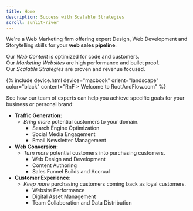 ```yaml
---
title: Home
description: Success with Scalable Strategies  
scroll: sunlit-river
---
```


We're a Web Marketing firm offering expert Design, Web Development and Storytelling skills for your **web sales pipeline**.  

Our _Web Content_ is optimized for code and customers.  
Our _Marketing Websites_ are high performance and bullet proof.  
Our _Scalable Strategies_ are proven and revenue focused.  

{% include device.html device="macbook" orient="landscape" color="black" content="RnF &gt; Welcome to RootAndFlow.com" %}

See how our team of experts can help you achieve specific goals for your business or personal brand:  

+ **Traffic Generation:**  
  + _Bring more_ potential customers to your domain.  
    + Search Engine Optimization  
    + Social Media Engagement  
    + Email Newsletter Management
+ **Web Conversion:**  
  + _Turn more_ potential customers into purchasing customers.  
    + Web Design and Development  
    + Content Authoring  
    + Sales Funnel Builds and Accrual  
+ **Customer Experience:**  
  + _Keep more_ purchasing customers coming back as loyal customers.  
    + Website Performance  
    + Digital Asset Management  
    + Team Collaboration and Data Distribution  

